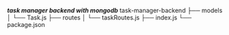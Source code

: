 ***task manager backend with mongodb***
task-manager-backend
├── models
│   └── Task.js
├── routes
│   └── taskRoutes.js
├── index.js
└── package.json

